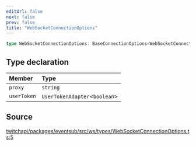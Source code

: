 ```yaml
---
editUrl: false
next: false
prev: false
title: "WebSocketConnectionOptions"
---
```


```ts
type WebSocketConnectionOptions: BaseConnectionOptions<WebSocketConnection> & Object;
```

## Type declaration

| Member | Type |
| :------ | :------ |
| `proxy` | `string` |
| `userToken` | `UserTokenAdapter`\<`boolean`\> |

## Source

[twitchapi/packages/eventsub/src/ws/types/WebSocketConnectionOptions.ts:5](https://github.com/pablornc/twitchapi//blob/f8a75ccd701e54db4c91e2b0128974da23f25d14/packages/eventsub/src/ws/types/WebSocketConnectionOptions.ts#L5)
